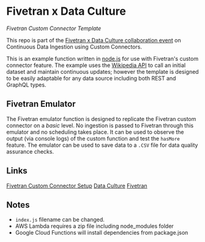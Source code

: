 # Fivetran x Data Culture
*Fivetran Custom Connector Template*

This repo is part of the [Fivetran x Data Culture collaboration event](https://www.eventbrite.com/e/lunch-learn-continuous-data-ingestion-using-fivetran-custom-connectors-tickets-159677649147) on Continuous Data Ingestion using Custom Connectors.

This is an example function written in [node.js](https://nodejs.org/en/) for use with Fivetran's custom connector feature.
The example uses the [Wikipedia API](https://en.wikipedia.org/w/api.php) to call an initial dataset and maintain continuous updates; however the template is designed to be easily adaptable for any data source including both REST and GraphQL types.

## Fivetran Emulator
The Fivetran emulator function is designed to replicate the Fivetran custom connector on a *basic* level. No ingestion is passed to Fivetran through this emulator and no scheduling takes place. It can be used to observe the output (via console logs) of the custom function and test the ```hasMore``` feature. The emulator can be used to save data to a ```.CSV``` file for data quality assurance checks. 

## Links
[Fivetran Custom Connector Setup](https://fivetran.com/docs/functions)
[Data Culture](https://www.datacult.com/)
[Fivetran](https://fivetran.com/)

## Notes
- ```index.js``` filename can be changed.
- AWS Lambda requires a zip file including node_modules folder
- Google Cloud Functions will install dependencies from package.json